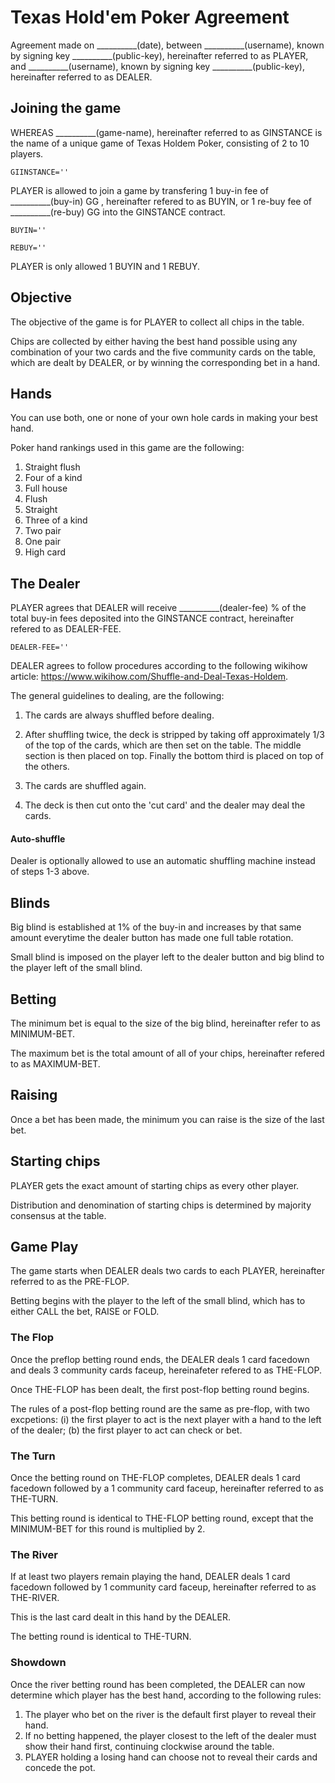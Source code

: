 

# Texas Hold'em Poker Agreement

Agreement made on __________(date), between __________(username), known by signing key __________(public-key), hereinafter referred to as PLAYER, and __________(username), known by signing key __________(public-key), hereinafter referred to as DEALER.

## Joining the game

WHEREAS __________(game-name), hereinafter referred to as GINSTANCE is the name of a unique game of Texas Holdem Poker, consisting of 2 to 10 players.

```
GIINSTANCE=''
```

PLAYER is allowed to join a game by transfering 1 buy-in fee of __________(buy-in) GG , hereinafter refered to as BUYIN, or 1 re-buy fee of __________(re-buy) GG into the GINSTANCE contract. 

```
BUYIN=''
```

```
REBUY=''
```

PLAYER is only allowed 1 BUYIN and 1 REBUY.

## Objective

The objective of the game is for PLAYER to collect all chips in the table. 

Chips are collected by either having the best hand possible using any combination of your two cards and the five community cards on the table, which are dealt by DEALER, or by winning the corresponding bet in a hand.

## Hands

You can use both, one or none of your own hole cards in making your best hand.

Poker hand rankings used in this game are the following:

1. Straight flush
2. Four of a kind
3. Full house
4. Flush
5. Straight
6. Three of a kind
7. Two pair
8. One pair
9. High card

## The Dealer

PLAYER agrees that DEALER will receive __________(dealer-fee) % of the total buy-in fees deposited into the GINSTANCE contract, hereinafter refered to as DEALER-FEE. 

```
DEALER-FEE=''
```

DEALER agrees to follow procedures according to the following wikihow article: https://www.wikihow.com/Shuffle-and-Deal-Texas-Holdem. 

The general guidelines to dealing, are the following:

1. The cards are always shuffled before dealing.

2. After shuffling twice, the deck is stripped by taking off approximately 1/3 of the top of the cards, which are then set on the table. The middle section is then placed on top. Finally the bottom third is placed on top of the others. 

3. The cards are shuffled again. 

4. The deck is then cut onto the 'cut card' and the dealer may deal the cards.

#### Auto-shuffle

Dealer is optionally allowed to use an automatic shuffling machine instead of steps 1-3 above.

## Blinds

Big blind is established at 1% of the buy-in and increases by that same amount everytime the dealer button has made one full table rotation.

Small blind is imposed on the player left to the dealer button and big blind to the player left of the small blind. 

## Betting

The minimum bet is equal to the size of the big blind, hereinafter refer to as MINIMUM-BET. 

The maximum bet is the total amount of all of your chips, hereinafter refered to as MAXIMUM-BET.

## Raising

Once a bet has been made, the minimum you can raise is the size of the last bet.

## Starting chips

PLAYER gets the exact amount of starting chips as every other player. 

Distribution and denomination of starting chips is determined by majority consensus at the table.

## Game Play

The game starts when DEALER deals two cards to each PLAYER, hereinafter referred to as the PRE-FLOP.

Betting begins with the player to the left of the small blind, which has to either CALL the bet, RAISE or FOLD.

### The Flop

Once the preflop betting round ends, the DEALER deals 1 card facedown and deals 3 community cards faceup, hereinafeter refered to as THE-FLOP.

Once THE-FLOP has been dealt, the first post-flop betting round begins. 

The rules of a post-flop betting round are the same as pre-flop, with two excpetions: (i) the first player to act is the next player with a hand to the left of the dealer; (b) the first player to act can check or bet.

### The Turn

Once the betting round on THE-FLOP completes, DEALER deals 1 card facedown followed by a 1 community card faceup, hereinafter referred to as THE-TURN.

This betting round is identical to THE-FLOP betting round, except that the MINIMUM-BET for this round is multiplied by 2.

### The River

If at least two players remain playing the hand, DEALER deals 1 card facedown followed by 1 community card faceup, hereinafter referred to as THE-RIVER.

This is the last card dealt in this hand by the DEALER. 

The betting round is identical to THE-TURN.

### Showdown

Once the river betting round has been completed, the DEALER can now determine which player has the best hand, according to the following rules:

1. The player who bet on the river is the default first player to reveal their hand.
2. If no betting happened, the player closest to the left of the dealer must show their hand first, continuing clockwise around the table.
3. PLAYER holding a losing hand can choose not to reveal their cards and concede the pot.

